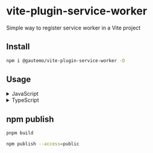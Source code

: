 # vite-plugin-service-worker

Simple way to register service worker in a Vite project

## Install

```sh
npm i @gautemo/vite-plugin-service-worker -D
```

## Usage

<details>
  <summary>JavaScript</summary>

  Add `serviceWorkerPlugin` to your `vite.config.js` and specify your service worker filename:

  ```js
  import { defineConfig } from 'vite'
  import { serviceWorkerPlugin } from '@gautemo/vite-plugin-service-worker'

  export default defineConfig({
    plugins: [
      serviceWorkerPlugin({
        filename: 'sw.js',
      }),
    ],
  })
  ```

  Then register your service worker in your src code.

  ```js
  navigator.serviceWorker.register('sw.js', {
    type: 'module',
  })
  ```
</details>

<details>
  <summary>TypeScript</summary>

  Add `serviceWorkerPlugin` to your `vite.config.ts` and specify your service worker filename:

  ```ts
  import { defineConfig } from 'vite'
  import { serviceWorkerPlugin } from '@gautemo/vite-plugin-service-worker'

  export default defineConfig({
    plugins: [
      serviceWorkerPlugin({
        filename: 'sw.ts',
      }),
    ],
  })
  ```

  Then register your service worker in your src code. Import the `serviceWorkerFile` so the plugin can alternate between the .js and .ts extension based on if it's in dev or build.

  ```ts
  import { serviceWorkerFile } from 'virtual:vite-plugin-service-worker'

  navigator.serviceWorker.register(serviceWorkerFile, {
    type: 'module',
  })
  ```

  Also add the type to your `vite-env.d.ts` file:
  ```ts
  declare module 'virtual:vite-plugin-service-worker' {
    export const serviceWorkerFile: string
  }
  ```

</details>

## npm publish

```sh
pnpm build
```

```sh
npm publish --access=public
```